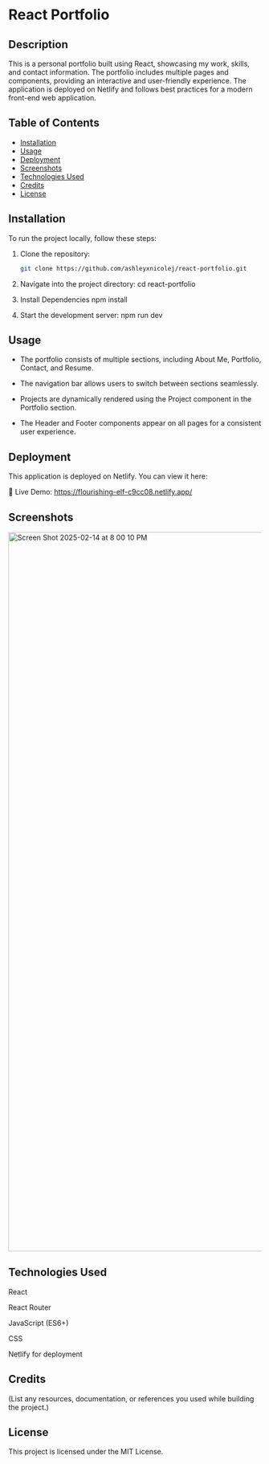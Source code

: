 # **React Portfolio**  

## **Description**  
This is a personal portfolio built using React, showcasing my work, skills, and contact information. The portfolio includes multiple pages and components, providing an interactive and user-friendly experience. The application is deployed on Netlify and follows best practices for a modern front-end web application.  

## **Table of Contents**  
- [Installation](#installation)  
- [Usage](#usage)  
- [Deployment](#deployment)  
- [Screenshots](#screenshots)  
- [Technologies Used](#technologies-used)  
- [Credits](#credits)  
- [License](#license)  

## **Installation**  
To run the project locally, follow these steps:  

1. Clone the repository:  
   ```bash
   git clone https://github.com/ashleyxnicolej/react-portfolio.git

2. Navigate into the project directory:
  cd react-portfolio


3. Install Dependencies
  npm install


4. Start the development server: 
  npm run dev


## **Usage**
- The portfolio consists of multiple sections, including About Me, Portfolio, Contact, and Resume.
  
- The navigation bar allows users to switch between sections seamlessly.
 
- Projects are dynamically rendered using the Project component in the Portfolio section.

- The Header and Footer components appear on all pages for a consistent user experience.


## **Deployment** 
This application is deployed on Netlify. You can view it here:

🔗 Live Demo: https://flourishing-elf-c9cc08.netlify.app/


## **Screenshots**

<img width="1433" alt="Screen Shot 2025-02-14 at 8 00 10 PM" src="https://github.com/user-attachments/assets/4f36c26c-f1aa-4366-8b8e-dacb5c56863c" />



## **Technologies Used**
React

React Router

JavaScript (ES6+)

CSS

Netlify for deployment

## **Credits**
(List any resources, documentation, or references you used while building the project.)

## **License**
This project is licensed under the MIT License.
